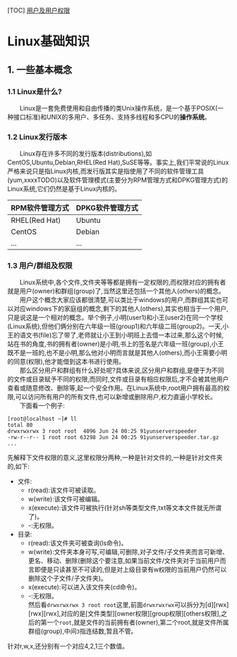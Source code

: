 [TOC]
[用户及用户权限](#13-用户及用户权限)
# Linux基础知识
## 1. 一些基本概念
### 1.1 Linux是什么?
&emsp;&emsp;Linux是一套免费使用和自由传播的类Unix操作系统，是一个基于POSIX(一种接口标准)和UNIX的多用户、多任务、支持多线程和多CPU的**操作系统**。  

### 1.2 Linux发行版本
&emsp;&emsp;Linux存在许多不同的发行版本(distributions),如CentOS,Ubuntu,Debian,RHEL(Red Hat),SuSE等等。事实上,我们平常说的Linux严格来说只是指Linux内核,而发行版其实是指使用了不同的软件管理工具(yum,xxxxTODO)以及软件管理模式(主要分为RPM管理方式和DPKG管理方式)的Linux系统,它们仍然是基于Linux内核的。

RPM软件管理方式 | DPKG软件管理方式
---|---
RHEL(Red Hat) | Ubuntu
CentOS | Debian
... | ...

### 1.3 用户/群组及权限
&emsp;&emsp;Linux系统中,各个文件,文件夹等等都是拥有一定权限的,而权限对应的拥有者就是用户(owner)和群组(group)了,当然这里还包括一个其他人(others)的概念。  
&emsp;&emsp;用户这个概念大家应该都很清楚,可以类比于windows的用户,而群组其实也可以对应windows下的家庭组的概念,剩下的其他人(others),其实也相当于一个用户,只是说这是一个相对的概念。举个例子,小明(user1)和小王(user2)在同一个学校(Linux系统),但他们俩分别在六年级一班(group1)和六年级二班(group2)。一天,小王的语文书(file)忘了带了,老师就让小王到小明班上去借一本过来,那么这个时候,站在书的角度,书的拥有者(owner)是小明,书上的签名是六年级一班(group),小王既不是一班的,也不是小明,那么他对小明而言就是其他人(others),而小王需要小明的同意(权限),他才能借到这本书进行使用。  
&emsp;&emsp;那么区分用户和群组有什么好处呢?具体来说,区分用户和群组,是便于为不同的文件或目录赋予不同的权限,而同时,文件或目录有相应权限后,才不会被其他用户查看或随意修改、删除等,起一个安全作用。在Linux系统中,root用户拥有最高的权限,可以访问所有用户的所有文件,也可以新增或删除用户,权力直逼小学校长。  
&emsp;&emsp;下面看一个例子:
```
[root@localhost ~]# ll
total 80
drwxrwxrwx 3 root root  4096 Jun 24 00:25 91yunserverspeeder
-rw-r--r-- 1 root root 63298 Jun 24 00:25 91yunserverspeeder.tar.gz
...
```
先解释下文件权限的意义,这里权限分两种,一种是针对文件的,一种是针对文件夹的,如下:  
- 文件:
	- r(read):该文件可被读取。
	- w(write):该文件可被编辑。
	- x(execute):该文件可被执行(针对sh等类型文件,txt等文本文件就无所谓了)。
	- -:无权限。
- 目录:
	- r(read):该文件夹可被查询(ls命令)。
	- w(write):文件夹本身可写,可编辑,可删除,对子文件/子文件夹而言可新增、更名、移动、删除(删除这个要注意,如果当前文件/文件夹对于当前用户而言即便是只读甚至不可读的,但是对上级目录有w权限的当前用户仍然可以删除这个子文件/子文件夹)。
	- x(execute):可以进入该文件夹(cd命令)。
	- -:无权限。  
然后看`drwxrwxrwx 3 root root`这里,前面`drwxrwxrwx`可以拆分为[d][rwx][rwx][rwx],对应的是[文件类型][owner权限][group权限][others权限],之后的第一个`root`,就是文件的当前拥有者(owner),第二个root,就是文件所属群组(group),中间`3`指连结数,暂且不管。



针对r,w,x,还分别有一个对应4,2,1三个数值。
